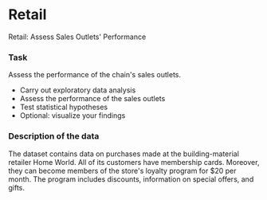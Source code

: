 # Retail
Retail: Assess Sales Outlets' Performance

### **Task**

Assess the performance of the chain's sales outlets.

- Carry out exploratory data analysis
- Assess the performance of the sales outlets
- Test statistical hypotheses
- Optional: visualize your findings

### Description of the data

The dataset contains data on purchases made at the building-material retailer Home World. All of its customers have membership cards. Moreover, they can become members of the store's loyalty program for $20 per month. The program includes discounts, information on special offers, and gifts.
